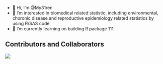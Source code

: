 - 👋 Hi, I’m @My31ren
- 👀 I’m interested in biomedical related statistic, including environmental, choronic disease and reproductive epidemiology related statistics by using R/SAS code
- 🌱 I’m currently learning on building R package 111


<!---
My31ren/My31ren is just my private repository for storing my learning note on R/SAS code for now 
--->

## Contributors and Collaborators

<!-- readme: collaborators,contributors -start -->
<!-- readme: collaborators,contributors -end -->

![](https://github-readme-stats.vercel.app/api?username=My31ren&show_icons=true&theme=radical)


<!--START_SECTION:waka-->
<!--END_SECTION:waka-->
